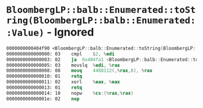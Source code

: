 # `BloombergLP::balb::Enumerated::toString(BloombergLP::balb::Enumerated::Value)` - Ignored

```nasm
0000000000404f90 <BloombergLP::balb::Enumerated::toString(BloombergLP::balb::Enumerated::Value)>:
0000000000000000: 03	cmpl	$2, %edi
0000000000000003: 02	ja	0x404fa1 <BloombergLP::balb::Enumerated::toString(BloombergLP::balb::Enumerated::Value)+0x11>
0000000000000005: 03	movslq	%edi, %rax
0000000000000008: 08	movq	4488112(,%rax,8), %rax
0000000000000010: 01	retq	
0000000000000011: 02	xorl	%eax, %eax
0000000000000013: 01	retq	
0000000000000014: 10	nopw	%cs:(%rax,%rax)
000000000000001e: 02	nop	
```
